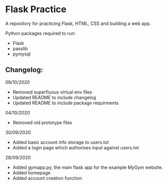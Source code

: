 # Flask Practice

A repository for practicing Flask, HTML, CSS and building a web app.

Python packages required to run:
- Flask
- passlib
- pymysql


## Changelog:

09/10/2020
- Removed superfluous virtual env files
- Updated README to include changelog
- Updated README to include package requirments

04/10/2020
- Removed old prototype files

30/09/2020
- Added basic account info storage to users.txt
- Added a login page which authorises input against users.txt

28/09/2020
- Added gymapp.py, the main flask app for the example MyGym website.
- Added homepage
- Added account creation function
